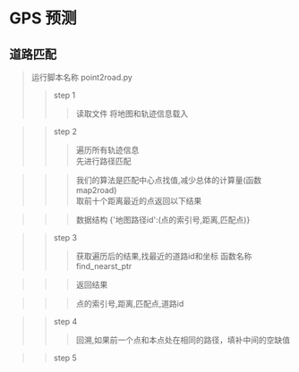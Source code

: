GPS 预测
=================

道路匹配
-----------------
>运行脚本名称
>point2road.py
>>step 1
>>>读取文件
>>>将地图和轨迹信息载入  

>>step 2
>>>遍历所有轨迹信息  
>>>先进行路径匹配   

>>>我们的算法是匹配中心点找值,减少总体的计算量(函数map2road)  
取前十个距离最近的点返回以下结果  

>>>数据结构 {'地图路径id':(点的索引号,距离,匹配点)}  

>>step 3
>>>获取遍历后的结果,找最近的道路id和坐标  函数名称find_nearst_ptr

>>>返回结果

>>>点的索引号,距离,匹配点,道路id

>>step 4  
>>>回溯,如果前一个点和本点处在相同的路径，填补中间的空缺值  

>>step 5  

>>>


